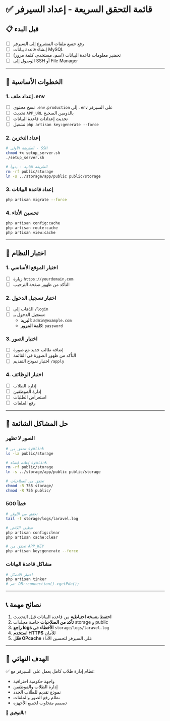 # ✅ قائمة التحقق السريعة - إعداد السيرفر

## 📋 قبل البدء
- [ ] رفع جميع ملفات المشروع إلى السيرفر
- [ ] إنشاء قاعدة بيانات MySQL
- [ ] تحضير معلومات قاعدة البيانات (اسم، مستخدم، كلمة مرور)
- [ ] الوصول إلى SSH أو File Manager

---

## 🔧 الخطوات الأساسية

### 1. إعداد ملف .env
- [ ] نسخ محتوى `.env.production` إلى `.env` على السيرفر
- [ ] تحديث `APP_URL` بالدومين الصحيح
- [ ] تحديث إعدادات قاعدة البيانات
- [ ] تشغيل `php artisan key:generate --force`

### 2. إعداد التخزين
```bash
# الطريقة الأولى - SSH
chmod +x setup_server.sh
./setup_server.sh
```

```bash
# الطريقة الثانية - يدوياً
rm -rf public/storage
ln -s ../storage/app/public public/storage
```

### 3. إعداد قاعدة البيانات
```bash
php artisan migrate --force
```

### 4. تحسين الأداء
```bash
php artisan config:cache
php artisan route:cache
php artisan view:cache
```

---

## 🧪 اختبار النظام

### 1. اختبار الموقع الأساسي
- [ ] زيارة `https://yourdomain.com`
- [ ] التأكد من ظهور صفحة الترحيب

### 2. اختبار تسجيل الدخول
- [ ] الذهاب إلى `/login`
- [ ] تسجيل الدخول بـ:
  - **البريد**: `admin@example.com`
  - **كلمة المرور**: `password`

### 3. اختبار الصور
- [ ] إضافة طالب جديد مع صورة
- [ ] التأكد من ظهور الصورة في القائمة
- [ ] اختبار نموذج التقديم `/apply`

### 4. اختبار الوظائف
- [ ] إدارة الطلاب
- [ ] إدارة الموظفين
- [ ] استعراض الطلبات
- [ ] رفع الملفات

---

## 🚨 حل المشاكل الشائعة

### الصور لا تظهر
```bash
# تحقق من symlink
ls -la public/storage

# إعادة إنشاء symlink
rm -rf public/storage
ln -s ../storage/app/public public/storage

# تحقق من الصلاحيات
chmod -R 755 storage/
chmod -R 755 public/
```

### خطأ 500
```bash
# تحقق من اللوقر
tail -f storage/logs/laravel.log

# تنظيف الكاش
php artisan config:clear
php artisan cache:clear

# تحقق من APP_KEY
php artisan key:generate --force
```

### مشاكل قاعدة البيانات
```bash
# اختبار الاتصال
php artisan tinker
# ثم: DB::connection()->getPdo();
```

---

## 📞 نصائح مهمة

1. **احتفظ بنسخة احتياطية** من قاعدة البيانات قبل التحديث
2. **تأكد من الصلاحيات** خاصة مجلدات storage و public
3. **راجع logs الأخطاء** في `storage/logs/laravel.log`
4. **استخدم HTTPS** للأمان
5. **فعّل OPcache** على السيرفر لتحسين الأداء

---

## 🎯 الهدف النهائي

✅ نظام إدارة طلاب كامل يعمل على السيرفر مع:
- واجهة حكومية احترافية
- إدارة الطلاب والموظفين
- نموذج تقديم للطلاب الجدد
- نظام رفع الصور والملفات
- تصميم متجاوب لجميع الأجهزة

**🚀 بالتوفيق!**
